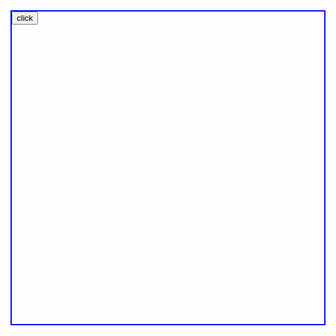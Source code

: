 <!DOCTYPE html>
<html lang="en">
    <style>
        div{
            width: 500px;
            height: 500px;
            background-repeat: no-repeat;
            border: 2px solid blue;
            background-size: 500px 500px; 
        }
    </style>

   
<body  >
    <div > 
        <button onclick="q()"> click </button></div>
    <script>
       a=[];
       a[0]='./avengers.jfif'
       a[1]='./i mano.jfif'
       a[2]='./robo 2.0.jfif'
       document.write(a);
       function q() {
        
        c=Math.trunc(Math.random()*3);
        
        if(c==0){
        document.querySelector("div").style.backgroundImage="url('./avengers.jfif')";
          }

       
       else if(c==1){
        document.querySelector("div").style.backgroundImage="url('./i mano.jfif')";
        }
        
       
       else if(c==2){
        document.querySelector("div").style.backgroundImage="url('./robo 2.0.jfif')";
       }
        
       }
      
    </script>
    
</body>
</html>
